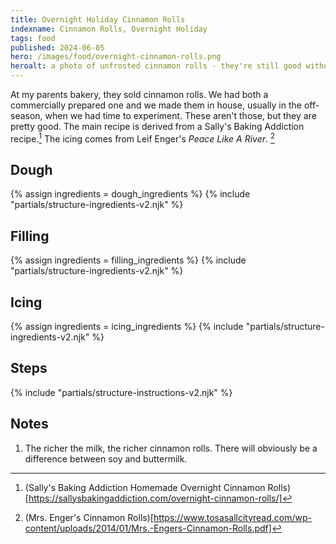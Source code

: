 ```yaml
---
title: Overnight Holiday Cinnamon Rolls
indexname: Cinnamon Rolls, Overnight Holiday
tags: food
published: 2024-06-05
hero: /images/food/overnight-cinnamon-rolls.png
heroalt: a photo of unfrosted cinnamon rolls - they're still good without the frosting!
---
```


At my parents bakery, they sold cinnamon rolls. We had both a commercially prepared one and we made them in house, usually
in the off-season, when we had time to experiment. These aren't those, but they are pretty good. The main recipe is derived from
a Sally's Baking Addiction recipe.[^1] The icing comes from Leif Enger's _Peace Like A River_. [^2]

[^1]: (Sally's Baking Addiction Homemade Overnight Cinnamon Rolls)[https://sallysbakingaddiction.com/overnight-cinnamon-rolls/]
[^2]: (Mrs. Enger's Cinnamon Rolls)[https://www.tosasallcityread.com/wp-content/uploads/2014/01/Mrs.-Engers-Cinnamon-Rolls.pdf]

## Dough

{% assign ingredients = dough_ingredients %}
{% include "partials/structure-ingredients-v2.njk" %}

## Filling

{% assign ingredients = filling_ingredients %}
{% include "partials/structure-ingredients-v2.njk" %}

## Icing

{% assign ingredients = icing_ingredients %}
{% include "partials/structure-ingredients-v2.njk" %}

## Steps

{% include "partials/structure-instructions-v2.njk" %}

## Notes

1. The richer the milk, the richer cinnamon rolls. There will obviously be a difference between soy and buttermilk.
